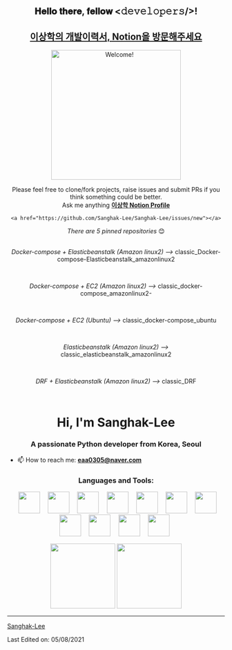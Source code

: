<div align="center">
<h2> 𝐇𝐞𝐥𝐥𝐨 𝐭𝐡𝐞𝐫𝐞, 𝐟𝐞𝐥𝐥𝐨𝐰 <𝚍𝚎𝚟𝚎𝚕𝚘𝚙𝚎𝚛𝚜/>!</h2>
</div>
<div align="center">
<h2><a href="https://www.notion.so/12655b33e3ba803bbcb5f8880b8d8763?pvs=4">이상학의 개발이력서, Notion을 방문해주세요</a></h2>
</div>
<div align="center" width="50">

<img src="http://imgur.com/fqVVKjI.gif" alt="Welcome!" width="300"/>

</div>

<div align="center">
    
Please feel free to clone/fork projects, raise issues and submit PRs if you think something could be better. <br>
Ask me anything <a href="https://www.notion.so/Lee-Sanghak-e03584f226f44daea81ccb1b25b5b81b?pvs=4"><b>이상학 Notion Profile</b></a>

    <a href="https://github.com/Sanghak-Lee/Sanghak-Lee/issues/new"></a>
    
<i>There are 5 pinned repositories</i> 😊<br><br>
    <p><i>Docker-compose + Elasticbeanstalk (Amazon linux2) --> </i>classic_Docker-compose-Elasticbeanstalk_amazonlinux2</p><br>
    <p><i>Docker-compose + EC2 (Amazon linux2) --> </i>classic_docker-compose_amazonlinux2-</p><br>
    <p><i>Docker-compose + EC2 (Ubuntu) --> </i>classic_docker-compose_ubuntu</p><br>
    <p><i>                 Elasticbeanstalk (Amazon linux2) --> </i>classic_elasticbeanstalk_amazonlinux2</p><br>
    <p><i>DRF + Elasticbeanstalk (Amazon linux2) --> </i>classic_DRF</p><br>
</div>

<h1 align="center">Hi, I'm Sanghak-Lee </h1>
<h3 align="center">A passionate Python developer from Korea, Seoul</h3>

- 📫 How to reach me: **eaa0305@naver.com**

<div align="center">
</div>

<h3 align="center">Languages and Tools:</h3>

<p align="center"> 
  <code> <img height="50" src="https://www.vectorlogo.zone/logos/java/java-ar21.svg"> </code>
  <code> <img height="50" src="https://www.vectorlogo.zone/logos/jupyter/jupyter-ar21.svg"> </code>
  <code> <img height="50" src="https://www.vectorlogo.zone/logos/w3_html5/w3_html5-ar21.svg"> </code>
  <code> <img height="50" src="https://www.vectorlogo.zone/logos/mysql/mysql-ar21.svg"> </code>
  <code> <img height="50" src="https://www.vectorlogo.zone/logos/djangoproject/djangoproject-ar21.svg"> </code>
  <code> <img height="50" src="https://www.vectorlogo.zone/logos/reactjs/reactjs-ar21.svg"> </code>
  <code> <img height="50" src="https://www.logo.wine/a/logo/Solidity/Solidity-Logo.wine.svg"> </code>
  <code> <img height="50" src="https://www.vectorlogo.zone/logos/javascript/javascript-ar21.svg"> </code>
  <code> <img height="50" src="https://www.vectorlogo.zone/logos/netlifyapp_watercss/netlifyapp_watercss-ar21.svg"> </code>
  <code> <img height="50" src="https://www.vectorlogo.zone/logos/docker/docker-official.svg"> </code>
  <code> <img height="50" src="https://www.vectorlogo.zone/logos/tensorflow/tensorflow-ar21.svg"> </code>
 
</p>

<p align= "center">
  <img height= "150" src="https://github-readme-stats.vercel.app/api?username=Sanghak-Lee&theme=react&show_icons=true&include_all_commits=true" />
  <img height= "150" src="https://github-readme-stats.vercel.app/api/top-langs/?username=Sanghak-Lee&theme=react&layout=compact" />
</p>

------

[Sanghak-Lee](https://github.com/Sanghak-Lee)

Last Edited on: 05/08/2021
